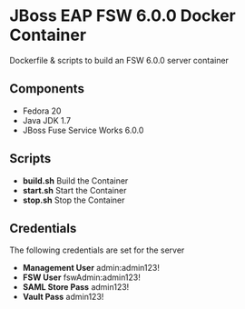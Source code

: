 # JBoss EAP FSW 6.0.0 Docker Container

Dockerfile & scripts to build an FSW 6.0.0 server container

## Components
 - Fedora 20
 - Java JDK 1.7
 - JBoss Fuse Service Works 6.0.0

## Scripts
 - **build.sh** Build the Container
 - **start.sh** Start the Container
 - **stop.sh** Stop the Container

## Credentials
The following credentials are set for the server
 - **Management User** admin:admin123!
 - **FSW User** fswAdmin:admin123!
 - **SAML Store Pass** admin123!
 - **Vault Pass** admin123!
